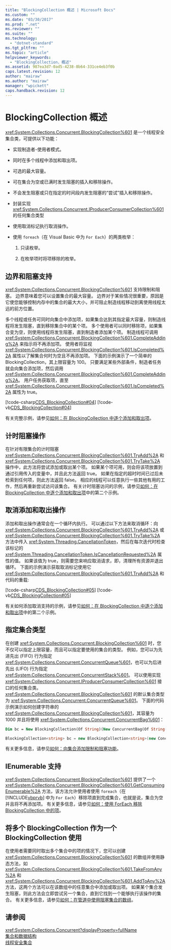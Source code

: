 ```yaml
---
title: "BlockingCollection 概述 | Microsoft Docs"
ms.custom: ""
ms.date: "03/30/2017"
ms.prod: ".net"
ms.reviewer: ""
ms.suite: ""
ms.technology: 
  - "dotnet-standard"
ms.tgt_pltfrm: ""
ms.topic: "article"
helpviewer_keywords: 
  - "BlockingCollection，概述"
ms.assetid: 987ea3d7-0ad5-4238-8b64-331ce4eb3f0b
caps.latest.revision: 12
author: "mairaw"
ms.author: "mairaw"
manager: "wpickett"
caps.handback.revision: 12
---
```

# BlockingCollection 概述
<xref:System.Collections.Concurrent.BlockingCollection%601> 是一个线程安全集合类，可提供以下功能：  
  
-   实现制造者\-使用者模式。  
  
-   同时在多个线程中添加和取出项。  
  
-   可选的最大容量。  
  
-   可在集合为空或已满时发生阻塞的插入和移除操作。  
  
-   不会发生阻塞或只在指定的时间段内发生阻塞的“尝试”插入和移除操作。  
  
-   封装实现 <xref:System.Collections.Concurrent.IProducerConsumerCollection%601> 的任何集合类型  
  
-   使用取消标记执行取消操作。  
  
-   使用 `foreach`（在 Visual Basic 中为 `For Each`）的两类枚举：  
  
    1.  只读枚举。  
  
    2.  在枚举项时将项移除的枚举。  
  
## 边界和阻塞支持  
 <xref:System.Collections.Concurrent.BlockingCollection%601> 支持限制和阻塞。  边界意味着您可以设置集合的最大容量。  边界对于某些情况很重要，原因是它使您能够控制内存中的集合的最大大小，并可阻止制造线程移动到离使用线程太远的前方位置。  
  
 多个线程或任务可同时向集合中添加项，如果集合达到其指定最大容量，则制造线程将发生阻塞，直到移除集合中的某个项。  多个使用者可以同时移除项，如果集合变为空，则使用线程将发生阻塞，直到制造者添加某个项。  制造线程可调用 <xref:System.Collections.Concurrent.BlockingCollection%601.CompleteAdding%2A> 来指示将不再添加项。  使用者将监视 <xref:System.Collections.Concurrent.BlockingCollection%601.IsCompleted%2A> 属性以了解集合何时为空且不再添加项。  下面的示例演示了一个简单的 BlockingCollection，其上限容量为 100。  只要满足某些外部条件，制造者任务就会向集合添加项，然后调用 <xref:System.Collections.Concurrent.BlockingCollection%601.CompleteAdding%2A>。  用户任务获取项，直至 <xref:System.Collections.Concurrent.BlockingCollection%601.IsCompleted%2A> 属性为 true。  
  
 [!code-csharp[CDS_BlockingCollection#04](../../../../samples/snippets/csharp/VS_Snippets_Misc/cds_blockingcollection/cs/blockingcollection.cs#04)]
 [!code-vb[CDS_BlockingCollection#04](../../../../samples/snippets/visualbasic/VS_Snippets_Misc/cds_blockingcollection/vb/introsnippetsbc.vb#04)]  
  
 有关完整示例，请参见[如何：在 BlockingCollection 中逐个添加和取出项](../../../../docs/standard/collections/thread-safe/how-to-add-and-take-items.md)。  
  
## 计时阻塞操作  
 在针对有限集合的计时阻塞 <xref:System.Collections.Concurrent.BlockingCollection%601.TryAdd%2A> 和 <xref:System.Collections.Concurrent.BlockingCollection%601.TryTake%2A> 操作中，此方法将尝试添加或取出某个项。  如果某个项可用，则会将该项放置到通过引用传入的变量中，并且此方法返回 true。  如果在指定的超时时间已过后未检索到任何项，则此方法返回 false。  相应的线程可以任意执行一些其他有用的工作，然后再重新尝试访问该集合。  有关计时阻塞访问的示例，请参见[如何：在 BlockingCollection 中逐个添加和取出项](../../../../docs/standard/collections/thread-safe/how-to-add-and-take-items.md)中的第二个示例。  
  
## 取消添加和取出操作  
 添加和取出操作通常会在一个循环内执行。  可以通过以下方法来取消循环：向 <xref:System.Collections.Concurrent.BlockingCollection%601.TryAdd%2A> 或 <xref:System.Collections.Concurrent.BlockingCollection%601.TryTake%2A> 方法中传入 <xref:System.Threading.CancellationToken>，然后在每次迭代时检查该标记的 <xref:System.Threading.CancellationToken.IsCancellationRequested%2A> 属性的值。  如果该值为 true，则需要您来响应取消请求，即，清理所有资源并退出循环。  下面的示例演示获取取消标记使用它 <xref:System.Collections.Concurrent.BlockingCollection%601.TryAdd%2A> 和代码的重载:  
  
 [!code-csharp[CDS_BlockingCollection#05](../../../../samples/snippets/csharp/VS_Snippets_Misc/cds_blockingcollection/cs/blockingcollection.cs#05)]
 [!code-vb[CDS_BlockingCollection#05](../../../../samples/snippets/visualbasic/VS_Snippets_Misc/cds_blockingcollection/vb/introsnippetsbc.vb#05)]  
  
 有关如何添加取消支持的示例，请参见[如何：在 BlockingCollection 中逐个添加和取出项](../../../../docs/standard/collections/thread-safe/how-to-add-and-take-items.md)中的第二个示例。  
  
## 指定集合类型  
 在创建 <xref:System.Collections.Concurrent.BlockingCollection%601> 时，您不仅可以指定上限容量，而且可以指定要使用的集合的类型。  例如，您可以为先进先出 \(FIFO\) 行为指定 <xref:System.Collections.Concurrent.ConcurrentQueue%601>，也可以为后进先出 \(LIFO\) 行为指定 <xref:System.Collections.Concurrent.ConcurrentStack%601>。  可以使用实现 <xref:System.Collections.Concurrent.IProducerConsumerCollection%601> 接口的任何集合类。  <xref:System.Collections.Concurrent.BlockingCollection%601> 的默认集合类型为 <xref:System.Collections.Concurrent.ConcurrentQueue%601>。  下面的代码示例演示如何创建字符串的 <xref:System.Collections.Concurrent.BlockingCollection%601>，其容量为 1000 并且将使用 <xref:System.Collections.Concurrent.ConcurrentBag%601>：  
  
```vb  
Dim bc = New BlockingCollection(Of String)(New ConcurrentBag(Of String()), 1000)  
```  
  
```csharp  
BlockingCollection<string> bc = new BlockingCollection<string>(new ConcurrentBag<string>(), 1000 );  
```  
  
 有关更多信息，请参见[如何：向集合添加限制和阻塞功能](../../../../docs/standard/collections/thread-safe/how-to-add-bounding-and-blocking.md)。  
  
## IEnumerable 支持  
 <xref:System.Collections.Concurrent.BlockingCollection%601> 提供了一个 <xref:System.Collections.Concurrent.BlockingCollection%601.GetConsumingEnumerable%2A> 方法，该方法允许使用者使用 `foreach`（在 [!INCLUDE[vbprvb](../../../../includes/vbprvb-md.md)] 中为 `For Each`）移除项直到完成集合，也就是说，集合为空并且将不再添加项。  有关更多信息，请参见[如何：使用 ForEach 移除 BlockingCollection 中的项](../../../../docs/standard/collections/thread-safe/how-to-use-foreach-to-remove.md)。  
  
## 将多个 BlockingCollection 作为一个 BlockingCollection 使用  
 在使用者需要同时取出多个集合中的项的情况下，您可以创建 <xref:System.Collections.Concurrent.BlockingCollection%601> 的数组并使用静态方法，如 <xref:System.Collections.Concurrent.BlockingCollection%601.TakeFromAny%2A> 和 <xref:System.Collections.Concurrent.BlockingCollection%601.AddToAny%2A> 方法，这两个方法可以在该数组中的任意集合中添加或取出项。  如果某个集合发生阻塞，则此方法会立即尝试另一个集合，直到它找到一个能够执行该操作的集合。  有关更多信息，请参见[如何：在管道中使用阻塞集合的数组](../../../../docs/standard/collections/thread-safe/how-to-use-arrays-of-blockingcollections.md)。  
  
## 请参阅  
 <xref:System.Collections.Concurrent?displayProperty=fullName>   
 [集合和数据结构](../../../../docs/standard/collections/index.md)   
 [线程安全集合](../../../../docs/standard/collections/thread-safe/index.md)
